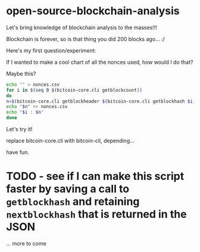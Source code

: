 # open-source-blockchain-analysis

Let's bring knowledge of blockchain analysis to the masses!!!

Blockchain is forever, so is that thing you did 200 blocks ago... :/

Here's my first question/experiment:

If I wanted to make a cool chart of all the nonces used, how would I do that?

Maybe this?

```bash
echo "" > nonces.csv
for i in $(seq 0 $(bitcoin-core.cli getblockcount))
do
n=$(bitcoin-core.cli getblockheader $(bitcoin-core.cli getblockhash $i) | jq -r '.nonce')
echo "$n" >> nonces.csv
echo "$i : $n"
done
```

Let's try it!

replace bitcoin-core.cli with bitcoin-cli, depending...

have fun.


# TODO - see if I can make this script faster by saving a call to `getblockhash` and retaining `nextblockhash` that is returned in the JSON

... more to come
